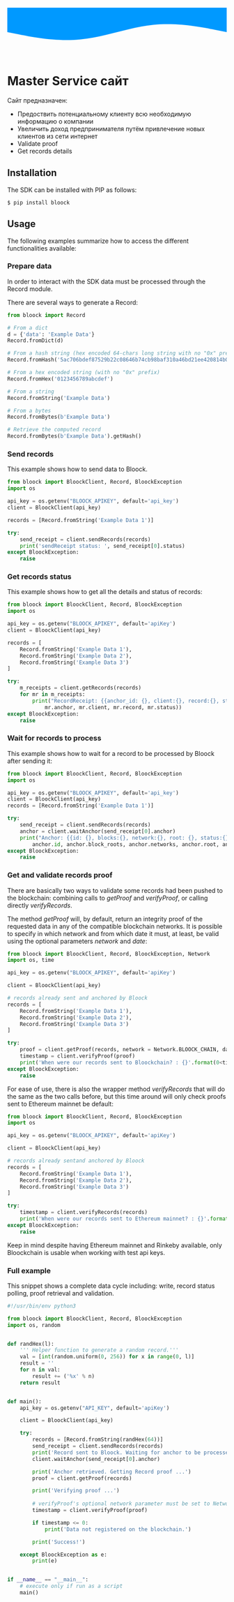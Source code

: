 <svg style="width:100%; height:10%, top:0" xmlns="http://www.w3.org/2000/svg" viewBox="0 0 1440 320"><path fill="#0099ff" fill-opacity="1" d="M0,160L80,176C160,192,320,224,480,208C640,192,800,128,960,112C1120,96,1280,128,1360,144L1440,160L1440,0L1360,0C1280,0,1120,0,960,0C800,0,640,0,480,0C320,0,160,0,80,0L0,0Z"></path></svg>

# Master Service сайт

Сайт предназначен:
- Предоствить потенциальному клиенту всю необходимую информацию о компании
- Увеличить доход предпринимателя путём привлечение новых клиентов из сети интернет
- Validate proof
- Get records details

## Installation

The SDK can be installed with PIP as follows:

```shell
$ pip install bloock
```

## Usage

The following examples summarize how to access the different functionalities available:

### Prepare data

In order to interact with the SDK data must be processed through the Record module.

There are several ways to generate a Record:

```python
from bloock import Record

# From a dict
d = {'data': 'Example Data'}
Record.fromDict(d)

# From a hash string (hex encoded 64-chars long string with no "0x" prefix)
Record.fromHash('5ac706bdef87529b22c08646b74cb98baf310a46bd21ee420814b04c71fa42b1')

# From a hex encoded string (with no "0x" prefix)
Record.fromHex('0123456789abcdef')

# From a string
Record.fromString('Example Data')

# From a bytes
Record.fromBytes(b'Example Data')

# Retrieve the computed record
Record.fromBytes(b'Example Data').getHash()
```

### Send records

This example shows how to send data to Bloock.

```python
from bloock import BloockClient, Record, BloockException
import os

api_key = os.getenv("BLOOCK_APIKEY", default='api_key')
client = BloockClient(api_key)

records = [Record.fromString('Example Data 1')]

try:
    send_receipt = client.sendRecords(records)
    print('sendReceipt status: ', send_receipt[0].status)
except BloockException:
	raise
```

### Get records status

This example shows how to get all the details and status of records:

```python
from bloock import BloockClient, Record, BloockException
import os

api_key = os.getenv("BLOOCK_APIKEY", default='apiKey')
client = BloockClient(api_key)

records = [
    Record.fromString('Example Data 1'),
    Record.fromString('Example Data 2'),
    Record.fromString('Example Data 3')
]

try:
    m_receipts = client.getRecords(records)
    for mr in m_receipts:
        print("RecordReceipt: {{anchor_id: {}, client:{}, record:{}, status:{}}}".format(
            mr.anchor, mr.client, mr.record, mr.status))
except BloockException:
	raise
```


### Wait for records to process

This example shows how to wait for a record to be processed by Bloock after sending it:

```python
from bloock import BloockClient, Record, BloockException
import os

api_key = os.getenv("BLOOCK_APIKEY", default='api_key')
client = BloockClient(api_key)
records = [Record.fromString('Example Data 1')]

try:
    send_receipt = client.sendRecords(records)
    anchor = client.waitAnchor(send_receipt[0].anchor)
    print("Anchor: {{id: {}, blocks:{}, network:{}, root: {}, status:{}}}".format(
        anchor.id, anchor.block_roots, anchor.networks, anchor.root, anchor.status))
except BloockException:
	raise
```

### Get and validate records proof

There are basically two ways to validate some records had been pushed to the blockchain: combining calls to *getProof* and *verifyProof*, or calling directly *verifyRecords*.

The method *getProof* will, by default, return an integrity proof of the requested data in any of the compatible blockchain networks. It is possible to specify in which network and from which date it must, at least, be valid using the optional parameters *network* and *date*:

```python
from bloock import BloockClient, Record, BloockException, Network
import os, time

api_key = os.getenv("BLOOCK_APIKEY", default='apiKey')

client = BloockClient(api_key)

# records already sent and anchored by Bloock 
records = [
    Record.fromString('Example Data 1'),
    Record.fromString('Example Data 2'),
    Record.fromString('Example Data 3')
]

try:
    proof = client.getProof(records, network = Network.BLOOCK_CHAIN, date = time.time())
    timestamp = client.verifyProof(proof)   
    print('When were our records sent to Bloockchain? : {}'.format(0<timestamp))
except BloockException:
    raise
```

For ease of use, there is also the wrapper method *verifyRecords* that will do the same as the two calls before, but this time around will only check proofs sent to Ethereum mainnet be default:

```python
from bloock import BloockClient, Record, BloockException
import os

api_key = os.getenv("BLOOCK_APIKEY", default='apiKey')

client = BloockClient(api_key)

# records already sentand anchored by Bloock 
records = [
    Record.fromString('Example Data 1'),
    Record.fromString('Example Data 2'),
    Record.fromString('Example Data 3')
]

try:
    timestamp = client.verifyRecords(records)
    print('When were our records sent to Ethereum mainnet? : {}'.format(0<timestamp))
except BloockException:
    raise
```

Keep in mind despite having Ethereum mainnet and Rinkeby available, only Bloockchain is
usable when working with test api keys. 



### Full example

This snippet shows a complete data cycle including: write, record status polling, proof retrieval and validation.

```python
#!/usr/bin/env python3

from bloock import BloockClient, Record, BloockException
import os, random


def randHex(l):
    ''' Helper function to generate a random record.'''
    val = [int(random.uniform(0, 256)) for x in range(0, l)]
    result = ''
    for n in val:
        result += ('%x' % n)
    return result


def main():
    api_key = os.getenv("API_KEY", default='apiKey')

    client = BloockClient(api_key)

    try:
        records = [Record.fromString(randHex(64))]
        send_receipt = client.sendRecords(records)
        print('Record sent to Bloock. Waiting for anchor to be processed ...')
        client.waitAnchor(send_receipt[0].anchor)

        print('Anchor retrieved. Getting Record proof ...')
        proof = client.getProof(records)

        print('Verifying proof ...')
        
        # verifyProof's optional network parameter must be set to Network.BLOOCK_CHAIN when working with test api keys:
        timestamp = client.verifyProof(proof)

        if timestamp <= 0:
            print('Data not registered on the blockchain.')

        print('Success!')

    except BloockException as e:
        print(e)


if __name__ == "__main__":
    # execute only if run as a script
    main()
```
